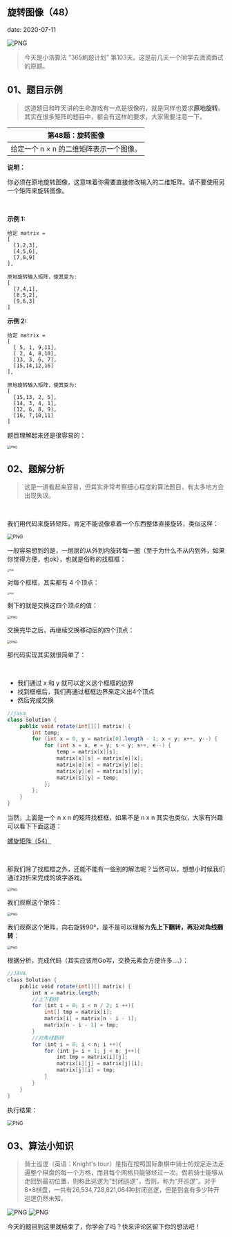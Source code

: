  
##	旋转图像（48）
date:	2020-07-11
 

<img src="./51/1.gif" alt="PNG"  />

> 今天是小浩算法 “365刷题计划” 第103天。这是前几天一个同学去滴滴面试的原题。

## 01、题目示例

> 这道题目和昨天讲的生命游戏有一点是很像的，就是同样也要求**原地旋转**。其实在很多矩阵的题目中，都会有这样的要求，大家需要注意一下。

| 第48题：旋转图像                        |
| --------------------------------------- |
| 给定一个 n × n 的二维矩阵表示一个图像。 |

**说明：**

你必须在原地旋转图像，这意味着你需要直接修改输入的二维矩阵。请不要使用另一个矩阵来旋转图像。

<br/>

**示例 1:**

```
给定 matrix = 
[
  [1,2,3],
  [4,5,6],
  [7,8,9]
],

原地旋转输入矩阵，使其变为:
[
  [7,4,1],
  [8,5,2],
  [9,6,3]
]
```

**示例 2:**

```
给定 matrix =
[
  [ 5, 1, 9,11],
  [ 2, 4, 8,10],
  [13, 3, 6, 7],
  [15,14,12,16]
], 

原地旋转输入矩阵，使其变为:
[
  [15,13, 2, 5],
  [14, 3, 4, 1],
  [12, 6, 8, 9],
  [16, 7,10,11]
]
```

题目理解起来还是很容易的：

<img src="./51/2.jpg" alt="PNG" style="zoom: 50%;" />

## 02、题解分析

> 这是一道看起来容易，但其实非常考察细心程度的算法题目，有太多地方会出现失误。

<br/>

我们用代码来旋转矩阵，肯定不能说像拿着一个东西整体直接旋转，类似这样：

<img src="./51/3.gif" alt="PNG" style="zoom: 80%;" />

一般容易想到的是，一层层的从外到内旋转每一圈（至于为什么不从内到外，如果你觉得方便，也ok），也就是俗称的找框框：

<img src="./51/4.jpg" alt="PNG" style="zoom: 33%;" />

对每个框框，其实都有 4 个顶点：

<img src="./51/5.jpg" alt="PNG" style="zoom: 33%;" />

剩下的就是交换这四个顶点的值：

<img src="./51/6.jpg" alt="PNG" style="zoom: 50%;" />

交换完毕之后，再继续交换移动后的四个顶点：

<img src="./51/7.jpg" alt="PNG" style="zoom: 50%;" />

那代码实现其实就很简单了：

<br/>

- 我们通过 x 和 y 就可以定义这个框框的边界
- 找到框框后，我们再通过框框边界来定义出4个顶点
- 然后完成交换

```java
//java
class Solution {
    public void rotate(int[][] matrix) {
        int temp;
        for (int x = 0, y = matrix[0].length - 1; x < y; x++, y--) {
            for (int s = x, e = y; s < y; s++, e--) {
                temp = matrix[x][s];
                matrix[x][s] = matrix[e][x];
                matrix[e][x] = matrix[y][e];
                matrix[y][e] = matrix[s][y];
                matrix[s][y] = temp;
            };
        };
    }
} 
```

当然，上面是一个 n x n 的矩阵找框框，如果不是 n x n 其实也类似，大家有兴趣可以看下下面这道：

 [螺旋矩阵（54）](1.99.其他补充题目/01.md) 

<br/>

那我们除了找框框之外，还能不能有一些别的解法呢？当然可以，想想小时候我们通过对折来完成的填字游戏。

<img src="./51/8.gif" alt="PNG" style="zoom: 50%;" />

我们观察这个矩阵：

<img src="./51/9.jpg" alt="PNG" style="zoom: 50%;" />

我们观察这个矩阵，向右旋转90°，是不是可以理解为**先上下翻转，再沿对角线翻转**：

<img src="./51/10.jpg" alt="PNG" style="zoom: 50%;" />

根据分析，完成代码（其实应该用Go写，交换元素会方便许多....）：

```java
//JAVA
class Solution {    
    public void rotate(int[][] matrix) {        
        int n = matrix.length;        
        //上下翻转        
        for (int i = 0; i < n / 2; i ++){            
            int[] tmp = matrix[i];            
            matrix[i] = matrix[n - i - 1];            
            matrix[n - i - 1] = tmp;       
        }        
        //对角线翻转        
        for (int i = 0; i < n; i ++){            
            for (int j= i + 1; j < n; j++){                
                int tmp = matrix[i][j];                
                matrix[i][j] = matrix[j][i];                
                matrix[j][i] = tmp;            
            }       
        }    
    }
}
```

执行结果：

<img src="./51/11.jpg" alt="PNG" style="zoom: 80%;" />

## 03、算法小知识

> 骑士巡逻（英语：Knight's tour）是指在按照国际象棋中骑士的规定走法走遍整个棋盘的每一个方格，而且每个网格只能够经过一次。假若骑士能够从走回到最初位置，则称此巡逻为“封闭巡逻”，否则，称为“开巡逻”。对于8*8棋盘，一共有26,534,728,821,064种封闭巡逻，但是到底有多少种开巡逻仍然未知。

<img src="./51/12.gif" alt="PNG"  />

<img src="./51/13.gif" alt="PNG"  />

<br/>

今天的题目到这里就结束了，你学会了吗？快来评论区留下你的想法吧！